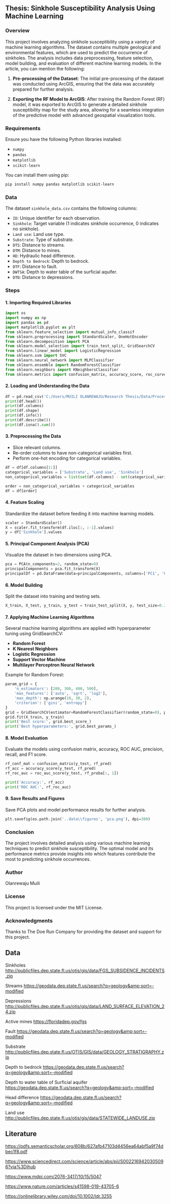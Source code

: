 ## Thesis: Sinkhole Susceptibility Analysis Using Machine Learning

### Overview
This project involves analyzing sinkhole susceptibility using a variety of machine learning algorithms. The dataset contains multiple geological and environmental features, which are used to predict the occurrence of sinkholes. The analysis includes data preprocessing, feature selection, model building, and evaluation of different machine learning models. 
In the article, you can mention the following:

1. **Pre-processing of the Dataset**: The initial pre-processing of the dataset was conducted using ArcGIS, ensuring that the data was accurately prepared for further analysis.

2. **Exporting the RF Model to ArcGIS**: After training the Random Forest (RF) model, it was exported to ArcGIS to generate a detailed sinkhole susceptibility map for the study area, allowing for a seamless integration of the predictive model with advanced geospatial visualization tools.

### Requirements
Ensure you have the following Python libraries installed:
- `numpy`
- `pandas`
- `matplotlib`
- `scikit-learn`

You can install them using pip:
```bash
pip install numpy pandas matplotlib scikit-learn
```

### Data
The dataset `sinkhole_data.csv` contains the following columns:
- `ID`: Unique identifier for each observation.
- `Sinkhole`: Target variable (1 indicates sinkhole occurrence, 0 indicates no sinkhole).
- `Land use`: Land use type.
- `Substrate`: Type of substrate.
- `DTS`: Distance to streams.
- `DTM`: Distance to mines.
- `HD`: Hydraulic head difference.
- `Depth to Bedrock`: Depth to bedrock.
- `DTF`: Distance to fault.
- `DWTSA`: Depth to water table of the surficial aquifer.
- `DTD`: Distance to depressions.

### Steps

#### 1. Importing Required Libraries
```python
import os
import numpy as np
import pandas as pd
import matplotlib.pyplot as plt
from sklearn.feature_selection import mutual_info_classif
from sklearn.preprocessing import StandardScaler, OneHotEncoder
from sklearn.decomposition import PCA
from sklearn.model_selection import train_test_split, GridSearchCV
from sklearn.linear_model import LogisticRegression
from sklearn.svm import SVC
from sklearn.neural_network import MLPClassifier
from sklearn.ensemble import RandomForestClassifier
from sklearn.neighbors import KNeighborsClassifier
from sklearn.metrics import confusion_matrix, accuracy_score, roc_curve, roc_auc_score, precision_recall_fscore_support, precision_recall_curve
```

#### 2. Loading and Understanding the Data
```python
df = pd.read_csv('C:/Users/MUILI OLANREWAJU/Research Thesis/Data/Processed data/sinkhole_data.csv')
print(df.head())
print(df.columns)
print(df.shape)
print(df.info())
print(df.describe())
print(df.isna().sum())
```

#### 3. Preprocessing the Data
- Slice relevant columns.
- Re-order columns to have non-categorical variables first.
- Perform one-hot encoding for categorical variables.

```python
df = df[df.columns[1:]]
categorical_variables = ['Substrate', 'Land use', 'Sinkhole']
non_categorical_variables = list(set(df.columns) - set(categorical_variables))

order = non_categorical_variables + categorical_variables
df = df[order]
```

#### 4. Feature Scaling
Standardize the dataset before feeding it into machine learning models.
```python
scaler = StandardScaler()
X = scaler.fit_transform(df.iloc[:, :-1].values)
y = df['Sinkhole'].values
```

#### 5. Principal Component Analysis (PCA)
Visualize the dataset in two dimensions using PCA.
```python
pca = PCA(n_components=2, random_state=0)
principalComponents = pca.fit_transform(X)
principalDf = pd.DataFrame(data=principalComponents, columns=['PC1', 'PC2'])
```

#### 6. Model Building
Split the dataset into training and testing sets.
```python
X_train, X_test, y_train, y_test = train_test_split(X, y, test_size=0.3, random_state=0)
```

#### 7. Applying Machine Learning Algorithms
Several machine learning algorithms are applied with hyperparameter tuning using GridSearchCV:
- **Random Forest**
- **K Nearest Neighbors**
- **Logistic Regression**
- **Support Vector Machine**
- **Multilayer Perceptron Neural Network**

Example for Random Forest:
```python
param_grid = {
    'n_estimators': [200, 300, 400, 500],
    'max_features': ['auto', 'sqrt', 'log2'],
    'max_depth': np.arange(10, 30, 2),
    'criterion': ['gini', 'entropy']
}
grid = GridSearchCV(estimator=RandomForestClassifier(random_state=0), param_grid=param_grid)
grid.fit(X_train, y_train)
print('Best score:', grid.best_score_)
print('Best hyperparameters:', grid.best_params_)
```

#### 8. Model Evaluation
Evaluate the models using confusion matrix, accuracy, ROC AUC, precision, recall, and F1 score.
```python
rf_conf_mat = confusion_matrix(y_test, rf_pred)
rf_acc = accuracy_score(y_test, rf_pred)
rf_roc_auc = roc_auc_score(y_test, rf_proba[:, 1])

print('Accuracy:', rf_acc)
print('ROC AUC:', rf_roc_auc)
```

#### 9. Save Results and Figures
Save PCA plots and model performance results for further analysis.
```python
plt.savefig(os.path.join('..data\\figures', 'pca.png'), dpi=300)
```

### Conclusion
The project involves detailed analysis using various machine learning techniques to predict sinkhole susceptibility. The optimal model and its performance metrics provide insights into which features contribute the most to predicting sinkhole occurrences.

### Author
Olanrewaju Muili

### License
This project is licensed under the MIT License.

### Acknowledgments
Thanks to The Doe Run Company for providing the dataset and support for this project.


## Data

Sinkholes 
http://publicfiles.dep.state.fl.us/otis/gis/data/FGS_SUBSIDENCE_INCIDENTS.zip

Streams
https://geodata.dep.state.fl.us/search?q=geology&amp;sort=-modified

Depressions
http://publicfiles.dep.state.fl.us/otis/gis/data/LAND_SURFACE_ELEVATION_24.zip

Active mines
https://floridadep.gov/fgs

Fault
https://geodata.dep.state.fl.us/search?q=geology&amp;sort=-modified

Substrate
http://publicfiles.dep.state.fl.us/OTIS/GIS/data/GEOLOGY_STRATIGRAPHY.zip

Depth to bedrock
https://geodata.dep.state.fl.us/search?q=geology&amp;sort=-modified

Depth to water table of Surficial aquifer
https://geodata.dep.state.fl.us/search?q=geology&amp;sort=-modified

Head difference
https://geodata.dep.state.fl.us/search?q=geology&amp;sort=-modified

Land use
http://publicfiles.dep.state.fl.us/otis/gis/data/STATEWIDE_LANDUSE.zip


## Literature

https://pdfs.semanticscholar.org/608b/627afb47103d4456ea64abf5a9f74dbec1f8.pdf

https://www.sciencedirect.com/science/article/abs/pii/S0022169420305096?via%3Dihub

https://www.mdpi.com/2076-3417/10/15/5047

https://www.nature.com/articles/s41598-019-43705-6

https://onlinelibrary.wiley.com/doi/10.1002/ldr.3255
